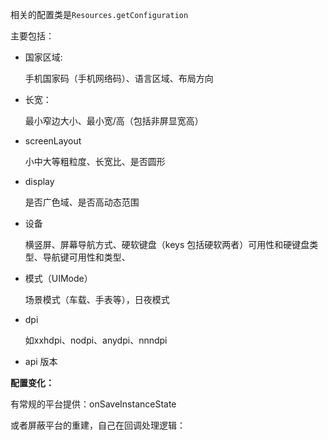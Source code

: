 相关的配置类是`Resources.getConfiguration`   

主要包括：

- 国家区域:

    手机国家码（手机网络码）、语言区域、布局方向

- 长宽：

    最小窄边大小、最小宽/高（包括非屏显宽高）

- screenLayout

    小中大等粗粒度、长宽比、是否圆形

- display

    是否广色域、是否高动态范围

- 设备

    横竖屏、屏幕导航方式、硬软键盘（keys 包括硬软两者）可用性和硬键盘类型、导航键可用性和类型、

- 模式（UIMode）

    场景模式（车载、手表等），日夜模式

- dpi

    如xxhdpi、nodpi、anydpi、nnndpi

- api 版本



**配置变化：**

有常规的平台提供：onSaveInstanceState  

或者屏蔽平台的重建，自己在回调处理逻辑：
